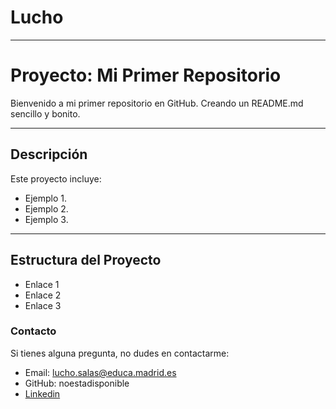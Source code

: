 # Lucho
---

# Proyecto: Mi Primer Repositorio

Bienvenido a mi primer repositorio en GitHub. 
Creando un README.md sencillo y bonito.

---

## Descripción

Este proyecto incluye:
- Ejemplo 1.
- Ejemplo 2.
- Ejemplo 3.

---

## Estructura del Proyecto
- Enlace 1
- Enlace 2
- Enlace 3

### Contacto
Si tienes alguna pregunta, no dudes en contactarme:

- Email: lucho.salas@educa.madrid.es
- GitHub: noestadisponible
- [Linkedin](https://www.linkedin.com)

